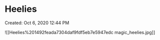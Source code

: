# Heelies

Created: Oct 6, 2020 12:44 PM

![[Heelies%201492feada7304daf9fdf5eb7e5947edc magic_heelies.jpg]]